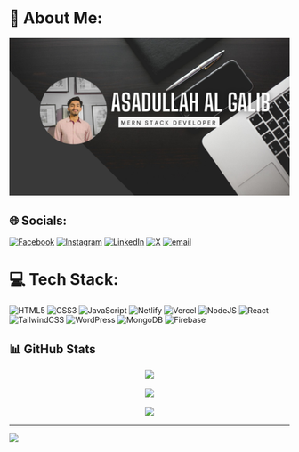 # 💫 About Me:
<div align='center'>
  <img weidth='500px' src="https://raw.githubusercontent.com/asadullahhhhh/asadullahhhhh/refs/heads/main/Banner.jpg">
</div>


## 🌐 Socials:
[![Facebook](https://img.shields.io/badge/Facebook-%231877F2.svg?logo=Facebook&logoColor=white)](https://facebook.com/asadullah.al.galib.44330) [![Instagram](https://img.shields.io/badge/Instagram-%23E4405F.svg?logo=Instagram&logoColor=white)](https://instagram.com/_asadullah.galib) [![LinkedIn](https://img.shields.io/badge/LinkedIn-%230077B5.svg?logo=linkedin&logoColor=white)](https://linkedin.com/in/asadullah-al-galib-b44706361) [![X](https://img.shields.io/badge/X-black.svg?logo=X&logoColor=white)](https://x.com/Asadullah066) [![email](https://img.shields.io/badge/Email-D14836?logo=gmail&logoColor=white)](mailto:assadulla0172@gmail.com) 

# 💻 Tech Stack:
![HTML5](https://img.shields.io/badge/-HTML5-333333?style=flat&logo=HTML5)
![CSS3](https://img.shields.io/badge/-CSS3-333333?style=flat&logo=CSS3)
![JavaScript](https://img.shields.io/badge/-JavaScript-333333?style=flat&logo=JavaScript)
![Netlify](https://img.shields.io/badge/-Netlify-333333?style=flat&logo=Netlify)
![Vercel](https://img.shields.io/badge/-Vercel-333333?style=flat&logo=Vercel)
![NodeJS](https://img.shields.io/badge/-NodeJS-333333?style=flat&logo=NodeJS)
![React](https://img.shields.io/badge/-React-333333?style=flat&logo=React)
![TailwindCSS](https://img.shields.io/badge/-TailwindCSS-333333?style=flat&logo=TailwindCSS)
![WordPress](https://img.shields.io/badge/-WordPress-333333?style=flat&logo=WordPress)
![MongoDB](https://img.shields.io/badge/-MongoDB-333333?style=flat&logo=mongodb)
![Firebase](https://img.shields.io/badge/-Firebase-333333?style=flat&logo=Firebase)


## 📊 GitHub Stats

<p align="center">
  <img width="700px" src="https://github-readme-stats.vercel.app/api?username=asadullahhhhh&theme=dark&hide_border=false&include_all_commits=true&count_private=false" />
</p>

<p align="center">
  <img width="700px" src="https://nirzak-streak-stats.vercel.app/?user=asadullahhhhh&theme=dark&hide_border=false" />
</p>

<p align="center">
  <img width="700px" src="https://github-readme-stats.vercel.app/api/top-langs/?username=asadullahhhhh&theme=dark&hide_border=false&include_all_commits=true&count_private=false&layout=compact" />
</p>





---
[![](https://visitcount.itsvg.in/api?id=asadullahhhhh&icon=0&color=12)](https://visitcount.itsvg.in)

<!-- Proudly created with GPRM ( https://gprm.itsvg.in ) -->
